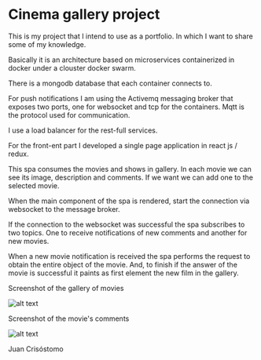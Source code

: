 # Cinema gallery project

This is my project that I intend to use as a portfolio. In which I want to share some of my knowledge.

Basically it is an architecture based on microservices containerized in docker under a clouster docker swarm.

There is a mongodb database that each container connects to.

For push notifications I am using the Activemq messaging broker that exposes two ports, one for websocket and tcp for the containers. Mqtt is the protocol used for communication.

I use a load balancer for the rest-full services.

For the front-ent part I developed a single page application in react js / redux.

This spa consumes the movies and shows in gallery. In each movie we can see its image, description and comments. If we want we can add one to the selected movie.

When the main component of the spa is rendered, start the connection via websocket to the message broker.

If the connection to the websocket was successful the spa subscribes to two topics. One to receive notifications of new comments and another for new movies.

When a new movie notification is received the spa performs the request to obtain the entire object of the movie. And, to finish if the answer of the movie is successful it paints as first element the new film in the gallery.


Screenshot of the gallery of movies

![alt text](https://www.dropbox.com/s/p9n9zn7cugicknk/spa-movies.png?dl=1 "Single page application - Movies")

Screenshot of the movie's comments

![alt text](https://www.dropbox.com/s/w4yg9h3bx9myhdr/spa-comments-of-a-movie.png?dl=1 "Single page application - Movies")


Juan Crisóstomo